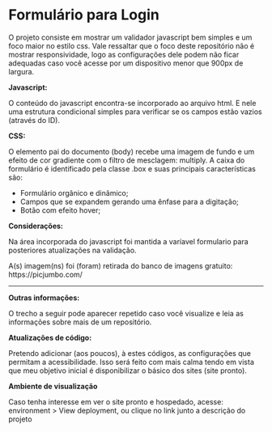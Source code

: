 <h1>Formulário para Login</h1>
<p>O projeto consiste em mostrar um validador javascript bem simples e um foco maior no estilo css. Vale ressaltar que o foco deste repositório não é mostrar responsividade, logo as configurações dele podem não ficar adequadas caso você acesse por um dispositivo menor que 900px de largura.</p>

<strong>Javascript:</strong>

<p>O conteúdo do javascript encontra-se incorporado ao arquivo html. E nele uma estrutura condicional simples para verificar se os campos estão vazios (através do ID).</p>

<strong>CSS:</strong>

<p>O elemento pai do documento (body) recebe uma imagem de fundo e um efeito de cor gradiente com o filtro de mesclagem: multiply. A caixa do formulário é identificado pela classe .box e suas principais características são:</p>
<ul>
  <li>Formulário orgânico e dinâmico;</li>
  <li>Campos que se expandem gerando uma ênfase para a digitação;</li>
  <li>Botão com efeito hover;</li>
</ul>



<strong>Considerações:</strong>
<p>Na área incorporada do javascript foi mantida a varíavel formulario para posteriores atualizações na validação.</p>

<p>A(s) imagem(ns) foi (foram) retirada do banco de imagens gratuito: https://picjumbo.com/</p>
<hr>

<strong>Outras informações:</strong>
<p>O trecho a seguir pode aparecer repetido caso você visualize e leia as informações sobre mais de um repositório.</p>

<strong>Atualizações de código:</strong>
<p>Pretendo adicionar (aos poucos), à estes códigos, as configurações que permitam a acessibilidade. Isso será feito com mais calma tendo em vista que meu objetivo inicial é disponibilizar o básico dos sites (site pronto).</p>

<strong>Ambiente de visualização</strong>
<p>Caso tenha interesse em ver o site pronto e hospedado, acesse: environment > View deployment, ou clique no link junto a descrição do projeto</p>
